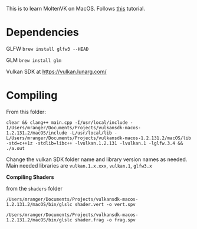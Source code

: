 This is to learn MoltenVK on MacOS. Follows [this](https://vulkan-tutorial.com/Drawing_a_triangle/Setup/Base_code) tutorial.

# Dependencies

GLFW
`brew install glfw3 --HEAD`

GLM
`brew install glm`

Vulkan SDK at https://vulkan.lunarg.com/

# Compiling

From this folder:

```
clear && clang++ main.cpp -I/usr/local/include -I/Users/mranger/Documents/Projects/vulkansdk-macos-1.2.131.2/macOS/include -L/usr/local/lib -L/Users/mranger/Documents/Projects/vulkansdk-macos-1.2.131.2/macOS/lib -std=c++1z -stdlib=libc++ -lvulkan.1.2.131 -lvulkan.1 -lglfw.3.4 && ./a.out
```

Change the vulkan SDK folder name and library version names as needed. Main needed libraries are `vulkan.1.x.xxx`, `vulkan.1`, `glfw3.x`


**Compiling Shaders**

from the `shaders` folder

`/Users/mranger/Documents/Projects/vulkansdk-macos-1.2.131.2/macOS/bin/glslc shader.vert -o vert.spv`

`/Users/mranger/Documents/Projects/vulkansdk-macos-1.2.131.2/macOS/bin/glslc shader.frag -o frag.spv`